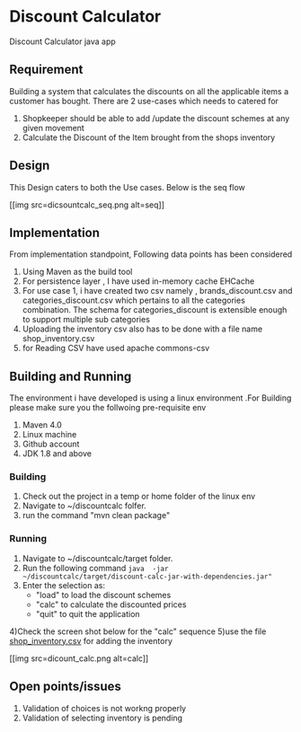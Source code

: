 # Discount Calculator

Discount Calculator java app 


## Requirement 

Building a system that calculates the discounts on all the applicable items a customer has bought.
There are 2 use-cases which needs to catered for 
1) Shopkeeper should be able to add /update the discount schemes at any given movement
2) Calculate the Discount of the Item brought from the shops inventory

##  Design
This Design caters to both the Use cases. Below is the seq flow

[[img src=dicsountcalc_seq.png alt=seq]]
## Implementation 

From implementation standpoint, Following data points has been considered 

1) Using Maven as the build tool
2) For persistence layer , I have used in-memory cache EHCache 
3) For use case 1, i have created two csv namely , brands_discount.csv and categories_discount.csv which pertains to all the categories combination. The schema for categories_discount
is extensible enough to support multiple sub categories
4) Uploading the inventory csv also has to be done with a file name shop_inventory.csv
5) for Reading CSV  have used apache commons-csv 



## Building and Running 

The environment i have developed is using a linux environment .For Building please make sure you the follwoing pre-requisite env 

1) Maven 4.0 
2) Linux machine 
3) Github account 
4) JDK 1.8 and above 

### Building 
1) Check out the project in a temp or home folder of the linux env 
2) Navigate to ~/discountcalc folfer. 
3) run the command "mvn clean package"


### Running 
1) Navigate to ~/discountcalc/target folder.
2) Run the following command ` java  -jar  ~/discountcalc/target/discount-calc-jar-with-dependencies.jar" `
3) Enter the selection as: 
    * "load" to load the discount schemes
    * "calc" to calculate the discounted prices
    * "quit" to quit the application 
    
4)Check the screen shot below for the "calc" sequence
5)use the file [shop_inventory.csv](https://github.com/reachrkr/discountcalc/blob/master/shop_inventory.csv)  for adding the inventory

   
   [[img src=dicount_calc.png alt=calc]]
   
             
             

## Open points/issues
1) Validation of choices is not workng properly
2) Validation of selecting inventory is pending




